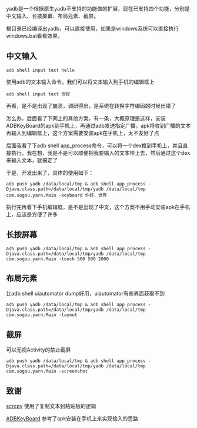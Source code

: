 yadb是一个根据原生yadb不支持的功能做的扩展，现在已支持四个功能，分别是中文输入、长按屏幕、布局元素、截屏。

根目录已经编译出yadb，可以直接使用，如果是windows系统可以直接执行windows.bat看看效果。

## 中文输入
```
adb shell input text hello
```

使用adb的文本输入命令，我们可以将文本输入到手机的编辑框上
```
adb shell input text 你好
```

再看，是不是出现了崩溃，调研得出，是系统在转换字符编码的时候出错了

怎么办，后面看了下网上的其他方案，有一条，大概原理是这样，安装ADBKeyBoard的apk到手机上，再通过adb发送指定广播，apk将收到广播的文本再输入到编辑框上，这个方案需要安装apk在手机上，太不友好了点

后面我看了下adb shell app_process命令，可以将一个dex推到手机上，并且直接执行，我在想，我是不是可以顺便把我要输入的文本带上去，然后通过这个dex来输入文本，就搞定了

于是，开发出来了，具体的使用如下：
```
adb push yadb /data/local/tmp & adb shell app_process -Djava.class.path=/data/local/tmp/yadb /data/local/tmp com.sogou.yarn.Main -keyboard 你好，世界
```

执行完再看下手机编辑框，是不是出现了中文，这个方案不用手动安装apk在手机上，应该是方便了许多

## 长按屏幕
```
adb push yadb /data/local/tmp & adb shell app_process -Djava.class.path=/data/local/tmp/yadb /data/local/tmp com.sogou.yarn.Main -touch 500 500 2000
```

## 布局元素
比adb shell uiautomator dump好用，uiautomator有些界面获取不到
```
adb push yadb /data/local/tmp & adb shell app_process -Djava.class.path=/data/local/tmp/yadb /data/local/tmp com.sogou.yarn.Main -layout
```

## 截屏
可以无视Activity的禁止截屏
```
adb push yadb /data/local/tmp & adb shell app_process -Djava.class.path=/data/local/tmp/yadb /data/local/tmp com.sogou.yarn.Main -screenshot
```

## 致谢
[scrcpy](https://github.com/Genymobile/scrcpy) 使用了复制文本到粘贴板的逻辑

[ADBKeyBoard](https://github.com/senzhk/ADBKeyBoard) 参考了apk安装在手机上来实现输入的思路